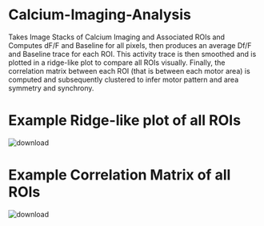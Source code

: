 # Calcium-Imaging-Analysis
Takes Image Stacks of Calcium Imaging and Associated ROIs and Computes dF/F and Baseline for all pixels, then produces an average Df/F and Baseline trace for each ROI. This activity trace is then smoothed and is plotted in a ridge-like plot to compare all ROIs visually. Finally, the correlation matrix between each ROI (that is between each motor area) is computed and subsequently clustered to infer motor pattern and area symmetry and synchrony.


# Example Ridge-like plot of all ROIs
![download](https://github.com/user-attachments/assets/1883b468-0a31-4dee-bdbc-abc89caa9c9b)



# Example Correlation Matrix of all ROIs
![download](https://github.com/user-attachments/assets/963fc04e-21e6-4485-a0a3-c1c8d171ccf9)

